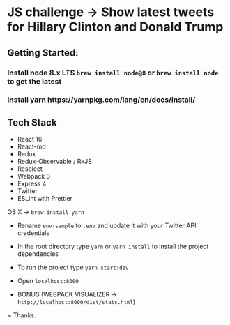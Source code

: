 # JS challenge -> Show latest tweets for Hillary Clinton and Donald Trump
## Getting Started:

### Install node 8.x LTS ```brew install node@8``` or ```brew install node``` to get the latest
### Install yarn https://yarnpkg.com/lang/en/docs/install/
## Tech Stack
- React 16
- React-md
- Redux
- Redux-Observable / RxJS
- Reselect
- Webpack 3
- Express 4
- Twitter
- ESLint with Prettier

OS X -> ```brew install yarn```

- Rename ```env-sample``` to ```.env``` and update it with your Twitter API credentials
- In the root directory type ```yarn``` or ```yarn install``` to install the project dependencies
- To run the project type ```yarn start:dev```
- Open ```localhost:8000```

- BONUS (WEBPACK VISUALIZER -> ```http://localhost:8000/dist/stats.html```)

~ Thanks.
